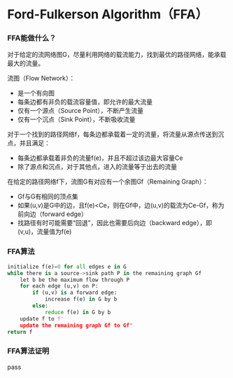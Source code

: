 # Ford-Fulkerson Algorithm（FFA）  

### FFA能做什么？  
对于给定的流网络图G，尽量利用网络的载流能力，找到最优的路径网络，能承载最大的流量。  

流图（Flow Network）：  
- 是一个有向图   
- 每条边都有非负的载流容量值，即允许的最大流量  
- 仅有一个源点（Source Point），不断产生流量  
- 仅有一个沉点（Sink Point），不断吸收流量  

对于一个找到的路径网络f，每条边都承载着一定的流量，将流量从源点传送到沉点，并且满足：  
- 每条边都承载着非负的流量f(e)，并且不超过该边最大容量Ce  
- 除了源点和沉点，对于其他点，进入的流量等于出去的流量  

在给定的路径网络f下，流图G有对应有一个余图Gf（Remaining Graph）：  
- Gf与G有相同的顶点集  
- 如果(u,v)是G中的边，且f(e)<Ce，则在Gf中，边(u,v)的载流为Ce-Gf，称为前向边（forward edge）  
- 找路径有时可能需要“回退”，因此也需要后向边（backward edge），即(v,u)，流量值为f(e)  


### FFA算法  
```python
initialize f(e)=0 for all edges e in G
while there is a source->sink path P in the remaining graph Gf
    let b be the maximum flow through P
    for each edge (u,v) on P:
        if (u,v) is a forward edge:
            increase f(e) in G by b
        else:
            reduce f(e) in G by b
    update f to f'
    update the remaining graph Gf to Gf'
return f
```


### FFA算法证明  
pass  
